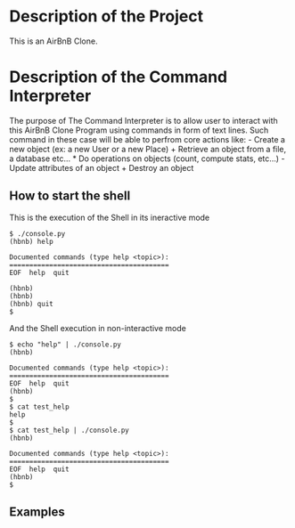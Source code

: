 # Description of the Project
This is an AirBnB Clone.

# Description of the Command Interpreter
The purpose of The Command Interpreter is to allow user to interact with this AirBnB Clone Program using commands in form of text lines. Such command in these case will be able to perfrom core actions like:
	- Create a new object (ex: a new User or a new Place)
	+ Retrieve an object from a file, a database etc…
	* Do operations on objects (count, compute stats, etc…)
	- Update attributes of an object
	+ Destroy an object

## How to start the shell
This is the  execution of the Shell in its ineractive mode
```
$ ./console.py
(hbnb) help

Documented commands (type help <topic>):
========================================
EOF  help  quit

(hbnb)
(hbnb)
(hbnb) quit
$
```
And the Shell  execution in non-interactive mode
```
$ echo "help" | ./console.py
(hbnb)

Documented commands (type help <topic>):
========================================
EOF  help  quit
(hbnb) 
$
$ cat test_help
help
$
$ cat test_help | ./console.py
(hbnb)

Documented commands (type help <topic>):
========================================
EOF  help  quit
(hbnb) 
$
```
## Examples

